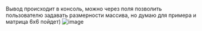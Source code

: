 Вывод происходит в консоль, можно через поля позволить пользователю задавать размерности массива, но думаю для примера и матрица 6x6 пойдет)
![image](https://github.com/user-attachments/assets/afd4686f-dbfd-4895-99e4-f70d12d14a0a)

